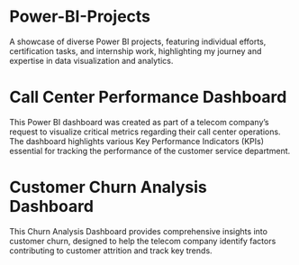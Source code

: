 # Power-BI-Projects
A showcase of diverse Power BI projects, featuring individual efforts, certification tasks, and internship work, highlighting my journey and expertise in data visualization and analytics.
# Call Center Performance Dashboard
This Power BI dashboard was created as part of a telecom company’s request to visualize critical metrics regarding their call center operations. The dashboard highlights various Key Performance Indicators (KPIs) essential for tracking the performance of the customer service department.
# Customer Churn Analysis Dashboard
This Churn Analysis Dashboard provides comprehensive insights into customer churn, designed to help the telecom company identify factors contributing to customer attrition and track key trends.
